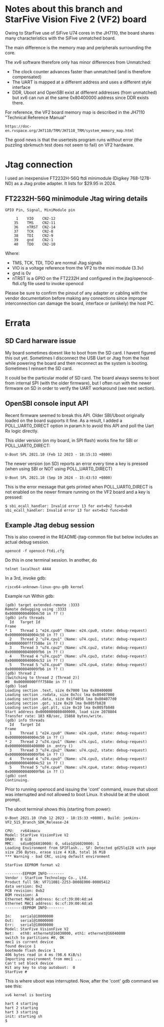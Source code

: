 # Notes about this branch and StarFive Vision Five 2 (VF2) board

Owing to StarFive use of SiFive U74 cores in the JH7110, the board shares many characteristics with the SiFive unmatched board.

The main difference is the memory map and peripherals surrounding the core.

The xv6 software therefore only has minor differences from Unmatched:

- The clock counter advances faster than unmatched (and is therefore compensated)
- The UART is mapped at a different address and uses a different style interface
- DDR, Uboot and OpenSBI exist at different addresses (from unmatched) but xv6 can run at the same 0x80400000 address since DDR
exists there.

For reference, the VF2 board memory map is described in the JH7110 "Technical Reference Manual" 

```
https://doc-en.rvspace.org/JH7110/TRM/JH7110_TRM/system_memory_map.html
```

The good news is that the usertests program runs without error (the puzzling sbrkmuch test does not seem to fail) on VF2 hardware.

# Jtag connection

I used an inexpensive FT2232H-56Q ftdi minimodule (Digikey 768-1278-ND) as a Jtag probe adapter. It lists for $29.95 in 2024.

## FT2232H-56Q minimodule Jtag wiring details

```
GPIO Pin, Signal, MiniModule pin

     1    VIO    CN2-12
    35    TMS    CN2-11
    36    nTRST  CN2-14
    37    TCK    CN2-8
    38    TDI    CN2-9
    39    gnd    CN2-1
    40    TDO    CN2-10
```
Where:

- TMS, TCK, TDI, TDO are normal Jtag signals
- VIO is a voltage reference from the VF2 to the mini module (3.3v)
- gnd is 0v 
- nTRST is a GPIO on the FT2232H and configured in the jtag/openocd-ftdi.cfg file used to invoke openocd

Please be sure to confirm the pinout of any adapter or cabling with the vendor documentation before making any connections since improper
interconnection can damage the board, interface or (unlikely) the host PC.

# Errata

## SD Card harware issue

My board sometimes doesnt like to boot from the SD card. I havent figured this out yet. Sometimes I disconnect the USB Uart or Jtag from the
host while powering the board and then reconnect as the system is booting. Sometimes I reinsert the SD card.

It could be the particular model of SD card. The board always seems to boot from internal SPI (with the older firmware), but I often run with
the newer firmware on SD in order to verify the UART workaround (see next section).

## OpenSBI console input API

Recent firmware seemed to break this API. Older SBI/Uboot originally loaded on the board supports it fine. As a result, I
added a POLL_UART0_DIRECT option in param.h to avoid this API and poll the Uart Rx logic directly.

This older version (on my board, in SPI flash) works fine for SBI or POLL_UART0_DIRECT:
```
U-Boot SPL 2021.10 (Feb 12 2023 - 18:15:33 +0800)
```

The newer version (on SD) reports an error every time a key is pressed (when using SBI or NOT using POLL_UART0_DIRECT)

```
U-Boot SPL 2021.10 (Sep 19 2024 - 15:43:53 +0800)
```

This is the error message that gets printed when POLL_UART0_DIRECT is not enabled on the newer firmare running on the VF2 board and a key is pressed:

```
$ sbi_ecall_handler: Invalid error 13 for ext=0x2 func=0x0
sbi_ecall_handler: Invalid error 13 for ext=0x2 func=0x0
```

## Example Jtag debug session

This is also covered in the README-jtag-common file but below includes an actual debug session.

```
openocd -f openocd-ftdi.cfg
```
Do this in one terminal session. In another, do
```
telnet localhost 4444
```
In a 3rd, invoke gdb:
```
riscv64-unknown-linux-gnu-gdb kernel
```
Example run Within gdb:

```
(gdb) target extended-remote :3333
Remote debugging using :3333
0x0000000040004c50 in ?? ()
(gdb) info threads
  Id   Target Id                                                  Frame 
* 1    Thread 1 "e24.cpu0" (Name: e24.cpu0, state: debug-request) 0x0000000040004c50 in ?? ()
  2    Thread 2 "u74.cpu1" (Name: u74.cpu1, state: debug-request) 0x00000000fff7588e in ?? ()
  3    Thread 3 "u74.cpu2" (Name: u74.cpu2, state: debug-request) 0x0000000040009fb6 in ?? ()
  4    Thread 4 "u74.cpu3" (Name: u74.cpu3, state: debug-request) 0x0000000040004c52 in ?? ()
  5    Thread 5 "u74.cpu4" (Name: u74.cpu4, state: debug-request) 0x0000000040009fb6 in ?? ()
(gdb) thread 2
[Switching to thread 2 (Thread 2)]
#0  0x00000000fff7588e in ?? ()
(gdb) load
Loading section .text, size 0x7000 lma 0x80400000
Loading section .rodata, size 0x7cc lma 0x80407000
Loading section .data, size 0x1f4058 lma 0x804077d0
Loading section .got, size 0x20 lma 0x805fb828
Loading section .got.plt, size 0x10 lma 0x805fb848
Start address 0x0000000080400000, load size 2078804
Transfer rate: 183 KB/sec, 15868 bytes/write.
(gdb) info threads
  Id   Target Id                                                  Frame 
  1    Thread 1 "e24.cpu0" (Name: e24.cpu0, state: debug-request) 0x0000000040004c50 in ?? ()
* 2    Thread 2 "u74.cpu1" (Name: u74.cpu1, state: debug-request) 0x0000000080400000 in _entry ()
  3    Thread 3 "u74.cpu2" (Name: u74.cpu2, state: debug-request) 0x0000000040009fb6 in ?? ()
  4    Thread 4 "u74.cpu3" (Name: u74.cpu3, state: debug-request) 0x0000000040004c52 in ?? ()
  5    Thread 5 "u74.cpu4" (Name: u74.cpu4, state: debug-request) 0x0000000040009fb6 in ?? ()
(gdb) cont
Continuing.

```

Prior to running openocd and issuing the 'cont' command, insure that uboot was interrupted and not allowed to boot Linux. It should be at the uboot prompt.

The uboot terminal shows this (starting from power):

```
U-Boot 2021.10 (Feb 12 2023 - 18:15:33 +0800), Build: jenkins-VF2_515_Branch_SDK_Release-24

CPU:   rv64imacu
Model: StarFive VisionFive V2
DRAM:  8 GiB
MMC:   sdio0@16010000: 0, sdio1@16020000: 1
Loading Environment from SPIFlash... SF: Detected gd25lq128 with page size 256 Bytes, erase size 4 KiB, total 16 MiB
*** Warning - bad CRC, using default environment

StarFive EEPROM format v2

--------EEPROM INFO--------
Vendor : StarFive Technology Co., Ltd.
Product full SN: VF7110B1-2253-D008E000-00005412
data version: 0x2
PCB revision: 0xb2
BOM revision: A
Ethernet MAC0 address: 6c:cf:39:00:4d:a4
Ethernet MAC1 address: 6c:cf:39:00:4d:a5
--------EEPROM INFO--------

In:    serial@10000000
Out:   serial@10000000
Err:   serial@10000000
Model: StarFive VisionFive V2
Net:   eth0: ethernet@16030000, eth1: ethernet@16040000
switch to partitions #0, OK
mmc1 is current device
found device 1
bootmode flash device 1
406 bytes read in 4 ms (98.6 KiB/s)
Importing environment from mmc1 ...
Can't set block device
Hit any key to stop autoboot:  0
StarFive #
```
This is where uboot was interrupted. Now, after the 'cont' gdb command we see this:
```
xv6 kernel is booting

hart 4 starting
hart 2 starting
hart 3 starting
init: starting sh
$

```





